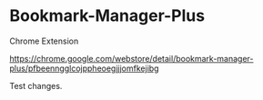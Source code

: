 # Bookmark-Manager-Plus
Chrome Extension

https://chrome.google.com/webstore/detail/bookmark-manager-plus/pfbeenngglcojppheoegjjjomfkejibg

Test changes.